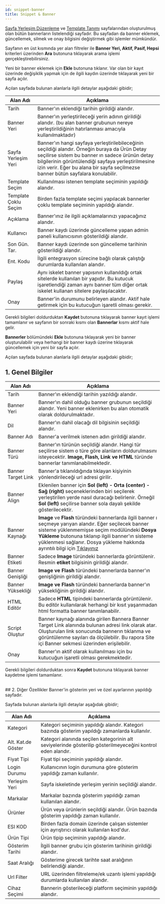 ```yaml
---
id: snippet-banner
title: Snippet & Banner
---
```


[Sayfa Yerleşim Düzenleme](sayfa-yerlesim-duzenleme.md) ve [Template Tanımı](template-tanimi.md) sayfalarından oluşturulmuş olan bütün bannerların listelendiği sayfadır. Bu sayfadan da banner eklemek, güncellemek, silmek ve onay bilgisini değiştirmek gibi işlemler mümkündür.

Sayfanın en üst kısmında yer alan filtreler ile **Banner Yeri, Aktif, Pasif, Hepsi** kriterleri üzerinden **Ara** butonuna tıklayarak arama işlemi gerçekleştirebilirsiniz.

Yeni bir banner eklemek için **Ekle** butonuna tıklanır. Var olan bir kayıt üzerinde değişiklik yapmak için de ilgili kaydın üzerinde tıklayarak yeni bir sayfa açılır.

Açılan sayfada bulunan alanlarla ilgili detaylar aşağıdaki gibidir;

|Alan Adı|Açıklama|
|--|--|
|Tarih|Banner'ın eklendiği tarihin girildiği alandır.|
|Banner Yeri|Banner'ın yerleştirileceği yerin adının girildiği alandır. (bu alan banner grubunun nereye yerleştirildiğinin hatırlanması amacıyla kullanılmaktadır)|
|Sayfa Yerleşim Yeri|Banner'ın hangi sayfaya yerleştirilebileceğinin seçildiği alandır. Örneğin buraya da Ürün Detay seçilirse sistem bu banner ın sadece ürünün detay bilgilerinin görüntülendiği sayfaya yerleştirilmesine izin verir. Eğer bu alana bir sayfa seçilmezse banner bütün sayfalara konulabilir.|
|Template Seçim|Kullanılması istenen template seçiminin yapıldığı alandır. |
|Template Çoklu Seçim|Birden fazla template seçimi yapılacak bannerler çoklu template seçiminin yapıldığı alandır.|
|Açıklama|Banner'ınız ile ilgili açıklamalarınızı yapacağınız alandır.|
|Kullanıcı|Banner kaydı üzerinde güncelleme yapan admin paneli kullanıcısının gösterildiği alandır.|
|Son Gün. Tar.|Banner kaydı üzerinde son güncelleme tarihinin gösterildiği alandır.|
|Ent. Kodu|İlgili entegrasyon sürecine bağlı olarak çalıştığı durumlarda kullanılan alandır.|
|Paylaş|Aynı iskelet banner yapısının kullanıldığı ortak sitelerde kullanılan bir yapıdır. Bu kutucuk işaretlendiği zaman aynı banner tüm diğer ortak iskelet kullanan sitelere paylaşılacaktır.|
|Onay|Banner'in durumunu belirleyen alandır. Aktif hale getirmek için bu kutucuğun işaretli olması gerekir.|

Gerekli bilgileri doldurduktan **Kaydet** butonuna tıklayarak banner kayıt işlemi tamamlanır ve sayfanın bir sonraki kısmı olan **Bannerlar** kısmı aktif hale gelir.

**Bannerler** bölümündeki **Ekle** butonuna tıklayarak yeni bir banner oluşturulabilir veya herhangi bir banner kaydı üzerine tıklayarak güncellemek için yeni bir sayfa açılır.

Açılan sayfada bulunan alanlarla ilgili detaylar aşağıdaki gibidir;

## 1. Genel Bilgiler

|Alan Adı|Açıklama|
|--|--|
|Tarih|Banner'ın eklendiği tarihin yazıldığı alandır.|
|Banner Yeri|Banner'ın dahil olduğu banner grubunun seçildiği alandır. Yeni banner eklenirken bu alan otomatik olarak doldurulmaktadır.|
|Dil|Banner'ın dahil olacağı dil bilgisinin seçildiği alandır.|
|Banner Adı|Banner'a verilmek istenen adın girildiği alandır.|
|Banner Türü|Banner'ın türünün seçildiği alandır. Hangi tür seçilirse sistem o türe göre alanların doldurulmasını isteyecektir. **Image, Flash, Link ve HTML** türünde bannerlar tanımlanabilmektedir.|
|Banner Target Link|Banner'a tıklanıldığında tıklayan kişiyinin yönlendirileceği url adresi girilir.|
|Banner Align|Eklenilen banner için **Sol (left) - Orta (center) - Sağ (right)** seçeneklerinden biri seçilerek yerleştirilen yerde nasıl duracağı belirlenir. Örneğil **Sol (left)** seçilirse banner sola dayalı şekilde gösterilecektir.|
|Banner Kaynağı|**Image** ve **Flash** türündeki bannerlarda ilgili banner ı seçmeye yarıyan alandır. Eğer seçilecek banner sisteme yüklenmemişse seçim modülündeki **Dosya Yükleme** butonuna tıklanıp ilgili banner'ın sisteme yüklenmesi sağlanır. Dosya yükleme hakkında ayrıntılı bilgi için [Tıklayınız](resim-ve-dosya-yukleme.md)|
|Banner Etiketi|Sadece **Image** türündeki bannerlarda görüntülenir. Resmin **etiket** bilgisinin girildiği alandır.|
|Banner Genişliği|**Image ve Flash** türündeki bannerlarda banner'ın genişliğinin girildiği alandır.	|
|Banner Yüksekliği|**Image ve Flash** türündeki bannerlarda banner'ın yüksekliğinin girildiği alandır.|
|HTML Editör|Sadece **HTML** tipindeki bannerlarda görüntülenir. Bu editör kullanılarak herhangi bir kısıt yaşanmadan html formatta banner tanımlanabilir.|
|Script Oluştur|Banner kaynağı alanında girilen Bannera Banner Target Link alanında bulunan adresi link olarak atar. Oluşturulan link sonucunda bannerın tıklanma ve görüntülenme sayıları da ölçülebilir. Bu rapora Site içi Banner sekmesi üzerinden erişilebilir.|
|Onay|Banner'ın aktif olarak kullanılması için bu kutucuğun işaretli olması gerekmektedir.|

Gerekli bilgileri doldurduktan sonra **Kaydet**  butonuna tıklayarak banner kaydetme işlemi tamamlanır.

<br>
## 2. Diğer Özellikler
Banner'in gösterim yeri ve özel ayarlarının yapıldığı sayfadır.

Sayfada bulunan alanlarla ilgili detaylar aşağıdak gibidir;

|Alan Adı|Açıklama|
|--|--|
|Kategori|Kategori seçiminin yapıldığı alandır. Kategori bazında gösterim yapıldığı zamanlarda kullanılır.|
|Alt. Kat.de Göster|Kategori alanında seçilen kategorinin alt seviyelerinde gösterilip gösterilmeyeceğini kontrol eden alandır.|
|Fiyat Tipi|Fiyat tipi seçiminin yapıldığı alandır.|
|Login Durumu|Kullanıcının login durumuna göre gösterim yapıldığı zaman kullanılır. |
|Yerleşim Yeri|Sayfa iskeletinde yerleşim yerinin seçildiği alandır.|
|Markalar|Markalar bazında gösterim yapıldığı zaman kullanılan alandır.|
|Ürünler|Ürün veya ürünlerin seçildiği alandır. Ürün bazında gösterim yapıldığı zaman kullanılır.|
|ESI KOD|Birden fazla domain üzerinde çalışan sistemler için ayrıştırıcı olarak kullanılan kod'dur.|
|Ürün Tipi|Ürün tipip seçiminin yapıldığı alandır.|
|Gösterim Tarihi|İlgili banner grubu için gösterim tarihinin girildiği alandır.|
|Saat Aralığı|Gösterime girecek tarihte saat aralığının belirlendiği alandır.|
|Url Filter|URL üzerinden filtreleme/ek uzantı işlemi yapıldığı durumlarda kullanılan alandır.|
|Cihaz Seçimi|Bannerin gösterileceği platform seçiminin yapıldığı alandır.|